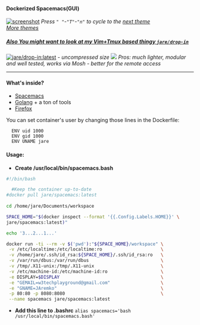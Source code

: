 #### Dockerized Spacemacs(GUI)  

[![screenshot](http://i.imgur.com/PjGF8iY.png)](http://i.imgur.com/PjGF8iY.png)
*Press `" "`-`"T"`-`"n"` to cycle to the [next theme](https://github.com/JAremko/spacemacs/blob/master/.spacemacs#L113)*  
*[More themes](http://themegallery.robdor.com/)*

##### [Also You might want to look at my Vim+Tmux based thingy `jare/drop-in`](https://hub.docker.com/r/jare/drop-in)  
[![jare/drop-in:latest](https://badge.imagelayers.io/jare/drop-in:latest.svg)](https://imagelayers.io/?images=jare/drop-in:latest 'jare/drop-in:latest')  *- uncompressed size*
[![](http://i.imgur.com/RVTlBBO.png)](http://i.imgur.com/RVTlBBO.png)
*Pros: much lighter, modular and well tested, works via Mosh - better for the remote access*

---------------------------------------------------------------------------------
#### What's inside?

  - [Spacemacs](https://github.com/syl20bnr/spacemacs)
  - [Golang](https://golang.org/) + a ton of tools
  - [Firefox](https://www.mozilla.org/en-US/firefox/new/)

You can set container's user by changing those lines in the Dockerfile:
```
  ENV uid 1000
  ENV gid 1000
  ENV UNAME jare
```
#### Usage: 

 - **Create /usr/local/bin/spacemacs.bash**

```bash
#!/bin/bash

  #Keep the container up-to-date
#docker pull jare/spacemacs:latest
  
cd /home/jare/Documents/workspace

SPACE_HOME="$(docker inspect --format '{{.Config.Labels.HOME}}' \
jare/spacemacs:latest)"

echo '3...2...1...'

docker run -ti --rm -v $('pwd'):"${SPACE_HOME}/workspace" \
 -v /etc/localtime:/etc/localtime:ro                      \
 -v /home/jare/.ssh/id_rsa:${SPACE_HOME}/.ssh/id_rsa:ro   \
 -v /var/run/dbus:/var/run/dbus                           \
 -v /tmp/.X11-unix:/tmp/.X11-unix                         \
 -v /etc/machine-id:/etc/machine-id:ro                    \
 -e DISPLAY=$DISPLAY                                      \
 -e "GEMAIL=w3techplayground@gmail.com"                   \
 -e "GNAME=JAremko"                                       \
 -p 80:80 -p 8080:8080                                    \
 --name spacemacs jare/spacemacs:latest
```

 - **Add this line to .bashrc** `alias spacemacs='bash /usr/local/bin/spacemacs.bash'`
